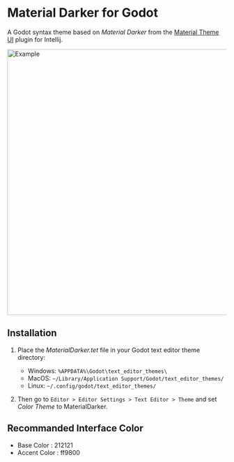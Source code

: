 # Material Darker for Godot
A Godot syntax theme based on _Material Darker_ from the [Material Theme UI](https://plugins.jetbrains.com/plugin/8006-material-theme-ui) plugin for Intellij.

<img width="611" alt="Example" src="https://user-images.githubusercontent.com/76791009/221480988-6889f72e-6f2b-4387-8261-580c5bd8d779.png">

## Installation
1. Place the _MaterialDarker.tet_ file in your Godot text editor theme directory:
   * Windows: `%APPDATA%\Godot\text_editor_themes\`
   * MacOS: `~/Library/Application Support/Godot/text_editor_themes/`
   * Linux: `~/.config/godot/text_editor_themes/`

2. Then go to `Editor > Editor Settings > Text Editor > Theme` and set _Color Theme_ to MaterialDarker.

## Recommanded Interface Color
- Base Color : 212121
- Accent Color : ff9800
